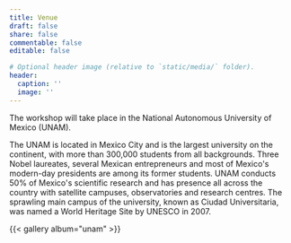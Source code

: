 ```yaml
---
title: Venue
draft: false
share: false
commentable: false
editable: false

# Optional header image (relative to `static/media/` folder).
header:
  caption: ''
  image: ''
---
```


The workshop will take place in the National Autonomous University of Mexico (UNAM).

The UNAM is located in Mexico City and is the largest university on the continent, with more than 300,000 students from all backgrounds. Three Nobel laureates, several Mexican entrepreneurs and most of Mexico's modern-day presidents are among its former students. UNAM conducts 50% of Mexico's scientific research and has presence all across the country with satellite campuses, observatories and research centres. The sprawling main campus of the university, known as Ciudad Universitaria, was named a World Heritage Site by UNESCO in 2007.

{{< gallery album="unam" >}}